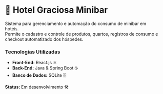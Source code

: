 # 🏨 Hotel Graciosa Minibar

Sistema para gerenciamento e automação do consumo de minibar em hotéis.  
Permite o cadastro e controle de produtos, quartos, registros de consumo e checkout automatizado dos hóspedes.

### Tecnologias Utilizadas
- **Front-End:** React.js ⚛️
- **Back-End:** Java & Spring Boot ☕
- **Banco de Dados:** SQLite 🗄️


**Status:** Em desenvolvimento 🛠️  
